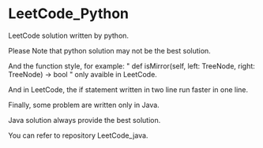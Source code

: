 # LeetCode_Python
 
LeetCode solution written by python.

Please Note that python solution may not be the best solution.

And the function style, for example: " def isMirror(self, left: TreeNode, right: TreeNode) -> bool " only avaible in LeetCode.

And in LeetCode, the if statement written in two line run faster in one line.

Finally, some problem are written only in Java.

Java solution always provide the best solution.

You can refer to repository LeetCode_java.
